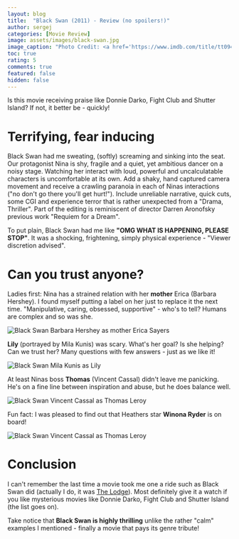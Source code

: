 ```yaml
---
layout: blog
title:  "Black Swan (2011) - Review (no spoilers!)"
author: sergej
categories: [Movie Review]
image: assets/images/black-swan.jpg
image_caption: "Photo Credit: <a href='https://www.imdb.com/title/tt0947798/mediaviewer/rm4002317312' target='_blank'>IMDb</a>"
toc: true
rating: 5
comments: true
featured: false
hidden: false
---
```


Is this movie receiving praise like Donnie Darko, Fight Club and Shutter Island?
If not, it better be - quickly!

# Terrifying, fear inducing
Black Swan had me sweating, (softly) screaming and sinking into the seat.
Our protagonist Nina is shy, fragile and a quiet, yet ambitious dancer on a noisy stage.
Watching her interact with loud, powerful and uncalculatable characters is uncomfortable at its own.
Add a shaky, hand captured camera movement and receive a crawling paranoia in each of Ninas interactions ("no don't go there you'll get hurt!").
Include unreliable narrative, quick cuts, some CGI and experience terror that is rather unexpected from a "Drama, Thriller".
Part of the editing is reminiscent of director Darren Aronofsky previous work "Requiem for a Dream". 

To put plain, Black Swan had me like **"OMG WHAT IS HAPPENING, PLEASE STOP"**.
It was a shocking, frightening, simply physical experience - "Viewer discretion advised".

# Can you trust anyone?
Ladies first:
Nina has a strained relation with her **mother** Erica (Barbara Hershey).
I found myself putting a label on her just to replace it the next time.
"Manipulative, caring, obsessed, supportive" - who's to tell?
Humans are complex and so was she.

![Black Swan Barbara Hershey as mother Erica Sayers](/assets/images/black-swan-mother.jpg)

**Lily** (portrayed by Mila Kunis) was scary.
What's her goal?
Is she helping?
Can we trust her?
Many questions with few answers - just as we like it!

![Black Swan Mila Kunis as Lily](/assets/images/black-swan-lily.jpg)

At least Ninas boss **Thomas** (Vincent Cassal) didn't leave me panicking.
He's on a fine line between inspiration and abuse, but he does balance well.

![Black Swan Vincent Cassal as Thomas Leroy](/assets/images/black-swan-thomas.jpg)

Fun fact: I was pleased to find out that Heathers star **Winona Ryder** is on board!

![Black Swan Vincent Cassal as Thomas Leroy](/assets/images/black-swan-winona-ryder.jpg)

# Conclusion
I can't remember the last time a movie took me one a ride such as Black Swan did (actually I do, it was [The Lodge](/blog/the-lodge-review/)).
Most definitely give it a watch if you like mysterious movies like Donnie Darko, Fight Club and Shutter Island (the list goes on).

Take notice that **Black Swan is highly thrilling** unlike the rather "calm" examples I mentioned - 
finally a movie that pays its genre tribute!